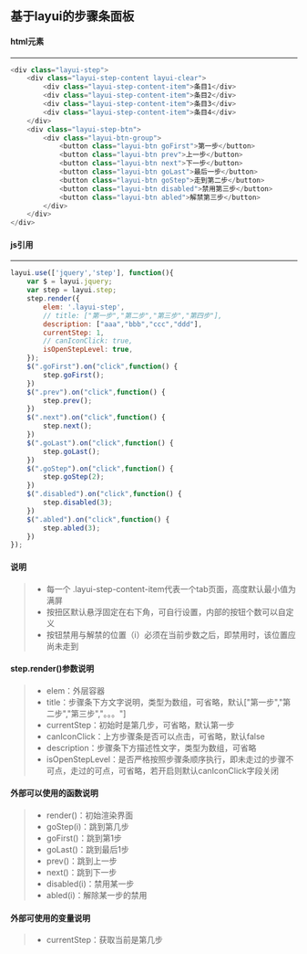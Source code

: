 ## 基于layui的步骤条面板

#### **html元素**
-----------------
```javascript
<div class="layui-step">
    <div class="layui-step-content layui-clear">
        <div class="layui-step-content-item">条目1</div>
        <div class="layui-step-content-item">条目2</div>
        <div class="layui-step-content-item">条目3</div>
        <div class="layui-step-content-item">条目4</div>
    </div>
    <div class="layui-step-btn">
        <div class="layui-btn-group">
            <button class="layui-btn goFirst">第一步</button>
            <button class="layui-btn prev">上一步</button>
            <button class="layui-btn next">下一步</button>
            <button class="layui-btn goLast">最后一步</button>
            <button class="layui-btn goStep">走到第二步</button>
            <button class="layui-btn disabled">禁用第三步</button>
            <button class="layui-btn abled">解禁第三步</button>
        </div>
    </div>
</div>
```

#### **js引用**
-----------------
```javascript
layui.use(['jquery','step'], function(){
    var $ = layui.jquery;
    var step = layui.step;
    step.render({
        elem: '.layui-step',
        // title: ["第一步","第二步","第三步","第四步"],
        description: ["aaa","bbb","ccc","ddd"],
        currentStep: 1,
        // canIconClick: true,
        isOpenStepLevel: true,
    });
    $(".goFirst").on("click",function() {
        step.goFirst();
    })
    $(".prev").on("click",function() {
        step.prev();
    })
    $(".next").on("click",function() {
        step.next();
    })
    $(".goLast").on("click",function() {
        step.goLast();
    })
    $(".goStep").on("click",function() {
        step.goStep(2);
    })
    $(".disabled").on("click",function() {
        step.disabled(3);
    })
    $(".abled").on("click",function() {
        step.abled(3);
    })
});
```

#### **说明**
> + 每一个 .layui-step-content-item代表一个tab页面，高度默认最小值为满屏
> + 按扭区默认悬浮固定在右下角，可自行设置，内部的按钮个数可以自定义
> + 按钮禁用与解禁的位置（i）必须在当前步数之后，即禁用时，该位置应尚未走到

#### **step.render()参数说明**
> + elem：外层容器
> + title：步骤条下方文字说明，类型为数组，可省略，默认["第一步","第二步","第三步","。。。"]
> + currentStep：初始时是第几步，可省略，默认第一步
> + canIconClick：上方步骤条是否可以点击，可省略，默认false
> + description：步骤条下方描述性文字，类型为数组，可省略
> + isOpenStepLevel：是否严格按照步骤条顺序执行，即未走过的步骤不可点，走过的可点，可省略，若开启则默认canIconClick字段关闭
    

#### **外部可以使用的函数说明**
> + render()：初始渲染界面
> + goStep(i)：跳到第几步
> + goFirst()：跳到第1步
> + goLast()：跳到最后1步
> + prev()：跳到上一步
> + next()：跳到下一步
> + disabled(i)：禁用某一步
> + abled(i)：解除某一步的禁用


#### **外部可使用的变量说明**
> + currentStep：获取当前是第几步
